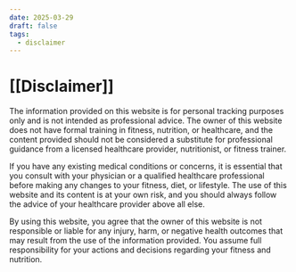 ```yaml
---
date: 2025-03-29
draft: false
tags:
  - disclaimer
---
```

# [[Disclaimer]]

The information provided on this website is for personal tracking purposes only and is not intended as professional advice. The owner of this website does not have formal training in fitness, nutrition, or healthcare, and the content provided should not be considered a substitute for professional guidance from a licensed healthcare provider, nutritionist, or fitness trainer.

If you have any existing medical conditions or concerns, it is essential that you consult with your physician or a qualified healthcare professional before making any changes to your fitness, diet, or lifestyle. The use of this website and its content is at your own risk, and you should always follow the advice of your healthcare provider above all else.

By using this website, you agree that the owner of this website is not responsible or liable for any injury, harm, or negative health outcomes that may result from the use of the information provided. You assume full responsibility for your actions and decisions regarding your fitness and nutrition.
